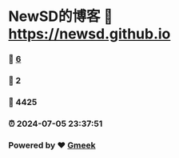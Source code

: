 # NewSD的博客 :link: https://newsd.github.io 
### :page_facing_up: [6](https://newsd.github.io/tag.html) 
### :speech_balloon: 2 
### :hibiscus: 4425 
### :alarm_clock: 2024-07-05 23:37:51 
### Powered by :heart: [Gmeek](https://github.com/Meekdai/Gmeek)
